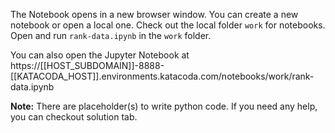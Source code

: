 The Notebook opens in a new browser window. You can create a new notebook or open a local one. Check out the local folder `work` for notebooks. Open and run `rank-data.ipynb` in the `work` folder.

You can also open the Jupyter Notebook at https://[[HOST_SUBDOMAIN]]-8888-[[KATACODA_HOST]].environments.katacoda.com/notebooks/work/rank-data.ipynb

**Note:**
There are placeholder(s) to write python code. If you need any help, you can checkout solution tab.